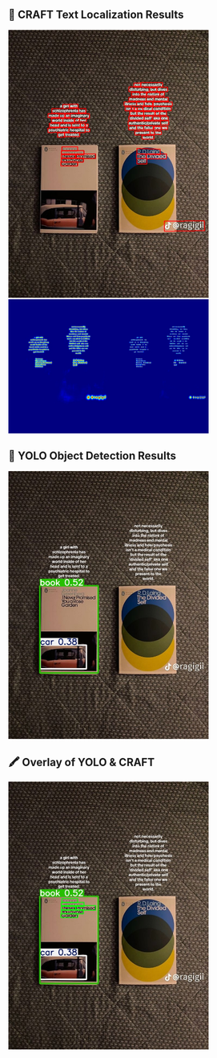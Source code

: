 ## 📌 CRAFT Text Localization Results

<img src="result/res_book2.jpg" width="400"/>  
<img src="result/res_book2_mask.jpg" width="400"/>



## 🧠 YOLO Object Detection Results

<img src="yolo_results/result_0.jpg" width="400"/>



## 🖍️ Overlay of YOLO & CRAFT

<img src="overlay_results/book2.jpg" width="400"/>
